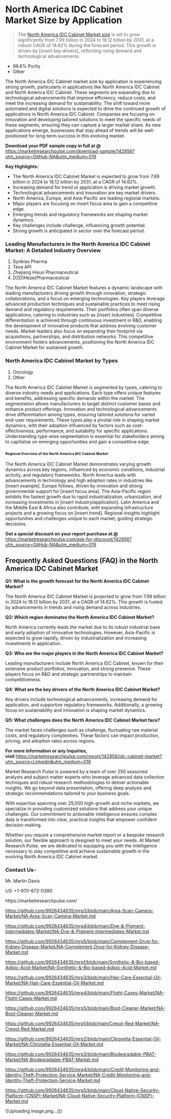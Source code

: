 <h1>North America IDC Cabinet Market&nbsp;Size by Application</h1><blockquote><p>The <a href="https://marketresearchpulse.com/download-sample/142956?utm_source=GitHub-NA&amp;utm_medium=019">North America IDC Cabinet Market size</a> is set to grow significantly from 7.99 billion in 2024 to 18.12 billion by 2031, at a robust CAGR of 14.62% during the forecast period. This growth is driven by [insert key drivers], reflecting rising demand and technological advancements.</p></blockquote><ul><li>99.6% Purity<li> Other</li></ul><p>The North America IDC Cabinet market size by application is experiencing strong growth, particularly in applications like North America IDC Cabinet and North America IDC Cabinet. These segments are expanding due to technological advancements that improve efficiency, reduce costs, and meet the increasing demand for sustainability. The shift toward more automated and digital solutions is expected to drive the continued growth of applications in North America IDC Cabinet. Companies are focusing on innovation and developing tailored solutions to meet the specific needs of these segments, ensuring they can capture a larger market share. As new applications emerge, businesses that stay ahead of trends will be well-positioned for long-term success in this evolving market.</p><p><strong>Download your PDF sample copy in full at @ </strong><a href="https://marketresearchpulse.com/download-sample/142956?utm_source=GitHub-NA&amp;utm_medium=019">https://marketresearchpulse.com/download-sample/142956?utm_source=GitHub-NA&amp;utm_medium=019</a></p><p><strong>Key Highlights: </strong></p><ul><li>The North America IDC Cabinet Market is expected to grow from 7.99 billion in 2024 to 18.12 billion by 2031, at a CAGR of 14.62%.</li><li>Increasing demand for trend or application is driving market growth.</li><li>Technological advancements and innovation are key market drivers.</li><li>North America, Europe, and Asia-Pacific are leading regional markets.</li><li>Major players are focusing on insert focus area to gain a competitive edge.</li><li>Emerging trends and regulatory frameworks are shaping market dynamics.</li><li>Key challenges include challenge, influencing growth potential.</li><li>Strong growth is anticipated in sector over the forecast period.</li></ul><h3>Leading Manufacturers in the North America IDC Cabinet Market: A Detailed Industry Overview</h3><ol><li>Synbias Pharma</li><li>Teva API</li><li>Zhejiang Hisun Pharmaceutical</li><li>DZD(Heze)Pharmaceutical</li></ol><div class="flex max-w-full flex-col flex-grow"><div class="min-h-8 text-message flex w-full flex-col items-end gap-2 whitespace-normal break-words [.text-message+&amp;]:mt-5" dir="auto" data-message-author-role="assistant" data-message-id="fd8432e4-4910-450d-b182-61b7bfb0a01f" data-message-model-slug="gpt-4o"><div class="flex w-full flex-col gap-1 empty:hidden first:pt-[3px]"><div class="markdown prose w-full break-words dark:prose-invert light"><p>The North America IDC Cabinet Market features a dynamic landscape with leading manufacturers driving growth through innovation, strategic collaborations, and a focus on emerging technologies. Key players leverage advanced production techniques and sustainable practices to meet rising demand and regulatory requirements. Their portfolios often span diverse applications, catering to industries such as [insert industries]. Competitive differentiation is achieved through continuous investment in R&amp;D, enabling the development of innovative products that address evolving customer needs. Market leaders also focus on expanding their footprint via acquisitions, partnerships, and distribution networks. This competitive environment fosters advancements, positioning the North America IDC Cabinet Market for sustained growth.</p></div></div></div></div><h3>North America IDC Cabinet Market by Types</h3><ol><li>Oncology<li> Other</li></ol><div class="flex max-w-full flex-col flex-grow"><div class="min-h-8 text-message flex w-full flex-col items-end gap-2 whitespace-normal break-words [.text-message+&amp;]:mt-5" dir="auto" data-message-author-role="assistant" data-message-id="084470be-0bb7-4664-bddf-5156b4f41249" data-message-model-slug="gpt-4o-mini"><div class="flex w-full flex-col gap-1 empty:hidden first:pt-[3px]"><div class="markdown prose w-full break-words dark:prose-invert light"><p>The North America IDC Cabinet Market is segmented by types, catering to diverse industry needs and applications. Each type offers unique features and benefits, addressing specific demands within the market. The segmentation allows manufacturers to target distinct customer bases and enhance product offerings. Innovation and technological advancements drive differentiation among types, ensuring tailored solutions for varied end-user requirements. These types play a pivotal role in shaping market dynamics, with their adoption influenced by factors such as cost-effectiveness, performance, and suitability for specific applications. Understanding type-wise segmentation is essential for stakeholders aiming to capitalize on emerging opportunities and gain a competitive edge.</p></div></div></div></div><h3><span style="font-size: 11px;">Regional Overview of the North America IDC Cabinet Market</span></h3><div class="flex max-w-full flex-col flex-grow"><div class="min-h-8 text-message flex w-full flex-col items-end gap-2 whitespace-normal break-words [.text-message+&amp;]:mt-5" dir="auto" data-message-author-role="assistant" data-message-id="e9038762-ce64-4e30-91c9-9bd413514231" data-message-model-slug="gpt-4o-mini"><div class="flex w-full flex-col gap-1 empty:hidden first:pt-[3px]"><div class="markdown prose w-full break-words dark:prose-invert light"><p>The North America IDC Cabinet Market demonstrates varying growth dynamics across key regions, influenced by economic conditions, industrial activity, and regulatory frameworks. North America leads with advancements in technology and high adoption rates in industries like [insert example]. Europe follows, driven by innovation and strong governmental support for [insert focus area]. The Asia-Pacific region exhibits the fastest growth due to rapid industrialization, urbanization, and increasing investments in [insert industry/application]. Latin America and the Middle East &amp; Africa also contribute, with expanding infrastructure projects and a growing focus on [insert trend]. Regional insights highlight opportunities and challenges unique to each market, guiding strategic decisions.</p></div></div></div></div><p><strong>Get a special discount on your report purchase at @ </strong><a href="https://marketresearchpulse.com/ask-for-discount/142956?utm_source=GitHub-NA&amp;utm_medium=019">https://marketresearchpulse.com/ask-for-discount/142956?utm_source=GitHub-NA&amp;utm_medium=019</a></p><h2>Frequently Asked Questions (FAQ) in the North America IDC Cabinet Market</h2><p><strong>Q1: What is the growth forecast for the North America IDC Cabinet Market?</strong></p><p>The North America IDC Cabinet Market is projected to grow from 7.99 billion in 2024 to 18.12 billion by 2031, at a CAGR of 14.62%. This growth is fueled by advancements in trends and rising demand across industries.</p><p><strong>Q2: Which region dominates the North America IDC Cabinet Market?</strong></p><p>North America currently leads the market due to its robust industrial base and early adoption of innovative technologies. However, Asia-Pacific is expected to grow rapidly, driven by industrialization and increasing investments in application.</p><p><strong>Q3: Who are the major players in the North America IDC Cabinet Market?</strong></p><p>Leading manufacturers include North America IDC Cabinet, known for their extensive product portfolios, innovation, and strong presence. These players focus on R&amp;D and strategic partnerships to maintain competitiveness.</p><p><strong>Q4: What are the key drivers of the North America IDC Cabinet Market?</strong></p><p>Key drivers include technological advancements, increasing demand for application, and supportive regulatory frameworks. Additionally, a growing focus on sustainability and innovation is shaping market dynamics.</p><p><strong>Q5: What challenges does the North America IDC Cabinet Market face?</strong></p><p>The market faces challenges such as challenge, fluctuating raw material costs, and regulatory complexities. These factors can impact production, pricing, and adoption rates across regions.</p><p><strong>For more information or any inquiries, visit&nbsp;</strong><a href="https://marketresearchpulse.com/report/142956/idc-cabinet-market?utm_source=Linkedin&utm_medium=019">https://marketresearchpulse.com/report/142956/idc-cabinet-market?utm_source=Linkedin&utm_medium=019</a></p><p>Market Research Pulse is powered by a team of over 250 seasoned analysts and subject matter experts who leverage advanced data collection techniques and robust research methodologies to deliver actionable insights. We go beyond data presentation, offering deep analysis and strategic recommendations tailored to your business goals.</p><p>With expertise spanning over 25,000 high-growth and niche markets, we specialize in providing customized solutions that address your unique challenges. Our commitment to actionable intelligence ensures complex data is transformed into clear, practical insights that empower confident decision-making.</p><p>Whether you require a comprehensive market report or a bespoke research solution, our flexible approach is designed to meet your needs. At Market Research Pulse, we are dedicated to equipping you with the intelligence necessary to stay competitive and achieve sustainable growth in the evolving North America IDC Cabinet market.</p><h3><strong>Contact Us-</strong></h3><p>Mr. Martin Davis</p><p>US: +1-970-672-0390</p><p>https://marketresearchpulse.com/</p><p><a href="https://github.com/9926434635/mrp3/blob/main/Area-Scan-Camera-Market/NA-Area-Scan-Camera-Market.md">https://github.com/9926434635/mrp3/blob/main/Area-Scan-Camera-Market/NA-Area-Scan-Camera-Market.md</a></p><p><a href="https://github.com/9926434635/mrp4/blob/main/Dye-&-Pigment-Intermediates-Market/NA-Dye-&-Pigment-Intermediates-Market.md">https://github.com/9926434635/mrp4/blob/main/Dye-&-Pigment-Intermediates-Market/NA-Dye-&-Pigment-Intermediates-Market.md</a></p><p><a href="https://github.com/9926434635/mrp5/blob/main/Complement-Drug-for-Kidney-Disease-Market/NA-Complement-Drug-for-Kidney-Disease-Market.md">https://github.com/9926434635/mrp5/blob/main/Complement-Drug-for-Kidney-Disease-Market/NA-Complement-Drug-for-Kidney-Disease-Market.md</a></p><p><a href="https://github.com/9926434635/mrp1/blob/main/Synthetic-&-Bio-based-Adipic-Acid-Market/NA-Synthetic-&-Bio-based-Adipic-Acid-Market.md">https://github.com/9926434635/mrp1/blob/main/Synthetic-&-Bio-based-Adipic-Acid-Market/NA-Synthetic-&-Bio-based-Adipic-Acid-Market.md</a></p><p><a href="https://github.com/9926434635/mrp3/blob/main/Hair-Care-Essential-Oil-Market/NA-Hair-Care-Essential-Oil-Market.md">https://github.com/9926434635/mrp3/blob/main/Hair-Care-Essential-Oil-Market/NA-Hair-Care-Essential-Oil-Market.md</a></p><p><a href="https://github.com/9926434635/mrp4/blob/main/Flight-Cases-Market/NA-Flight-Cases-Market.md">https://github.com/9926434635/mrp4/blob/main/Flight-Cases-Market/NA-Flight-Cases-Market.md</a></p><p><a href="https://github.com/9926434635/mrp5/blob/main/Boot-Cleaner-Market/NA-Boot-Cleaner-Market.md">https://github.com/9926434635/mrp5/blob/main/Boot-Cleaner-Market/NA-Boot-Cleaner-Market.md</a></p><p><a href="https://github.com/9926434635/mrp1/blob/main/Cresol-Red-Market/NA-Cresol-Red-Market.md">https://github.com/9926434635/mrp1/blob/main/Cresol-Red-Market/NA-Cresol-Red-Market.md</a></p><p><a href="https://github.com/9926434635/mrp2/blob/main/Citronella-Essential-Oil-Market/NA-Citronella-Essential-Oil-Market.md">https://github.com/9926434635/mrp2/blob/main/Citronella-Essential-Oil-Market/NA-Citronella-Essential-Oil-Market.md</a></p><p><a href="https://github.com/9926434635/mrp3/blob/main/Biodegradable-PBAT-Market/NA-Biodegradable-PBAT-Market.md">https://github.com/9926434635/mrp3/blob/main/Biodegradable-PBAT-Market/NA-Biodegradable-PBAT-Market.md</a></p><p><a href="https://github.com/9926434635/mrp4/blob/main/Credit-Monitoring-and-Identity-Theft-Protection-Service-Market/NA-Credit-Monitoring-and-Identity-Theft-Protection-Service-Market.md">https://github.com/9926434635/mrp4/blob/main/Credit-Monitoring-and-Identity-Theft-Protection-Service-Market/NA-Credit-Monitoring-and-Identity-Theft-Protection-Service-Market.md</a></p><p><a href="https://github.com/9926434635/mrp5/blob/main/Cloud-Native-Security-Platform-(CNSP)-Market/NA-Cloud-Native-Security-Platform-(CNSP)-Market.md">https://github.com/9926434635/mrp5/blob/main/Cloud-Native-Security-Platform-(CNSP)-Market/NA-Cloud-Native-Security-Platform-(CNSP)-Market.md</a></p>
![Uploading image.png…]()
